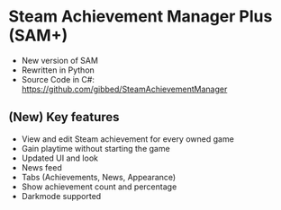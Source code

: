# Steam Achievement Manager Plus (SAM+)
- New version of SAM
- Rewritten in Python
- Source Code in C#: https://github.com/gibbed/SteamAchievementManager

## (New) Key features
- View and edit Steam achievement for every owned game
- Gain playtime without starting the game
- Updated UI and look
- News feed
- Tabs (Achievements, News, Appearance)
- Show achievement count and percentage
- Darkmode supported